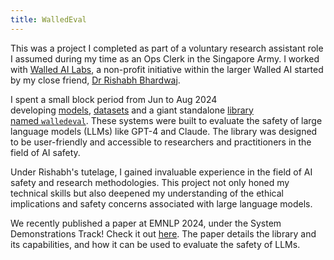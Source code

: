 ```yaml
---
title: WalledEval
---
```

This was a project I completed as part of a voluntary research assistant role I assumed during my time as an Ops Clerk in the Singapore Army. I worked with [Walled AI Labs](https://github.com/walledai), a non-profit initiative within the larger Walled AI started by my close friend, [Dr Rishabh Bhardwaj](../../info/people/rishabh-bhardwaj.md).

I spent a small block period from Jun to Aug 2024 developing [models](https://hf.co/walledai/walledguard-c), [datasets](https://hf.co/datasets/walledai/SGXSTest) and a giant standalone [library named `walledeval`](https://github.com/walledai/walledeval). These systems were built to evaluate the safety of large language models (LLMs) like GPT-4 and Claude. The library was designed to be user-friendly and accessible to researchers and practitioners in the field of AI safety.

Under Rishabh's tutelage, I gained invaluable experience in the field of AI safety and research methodologies. This project not only honed my technical skills but also deepened my understanding of the ethical implications and safety concerns associated with large language models.

We recently published a paper at EMNLP 2024, under the System Demonstrations Track! Check it out [here](https://aclanthology.org/2024.emnlp-demo.42/). The paper details the library and its capabilities, and how it can be used to evaluate the safety of LLMs.
